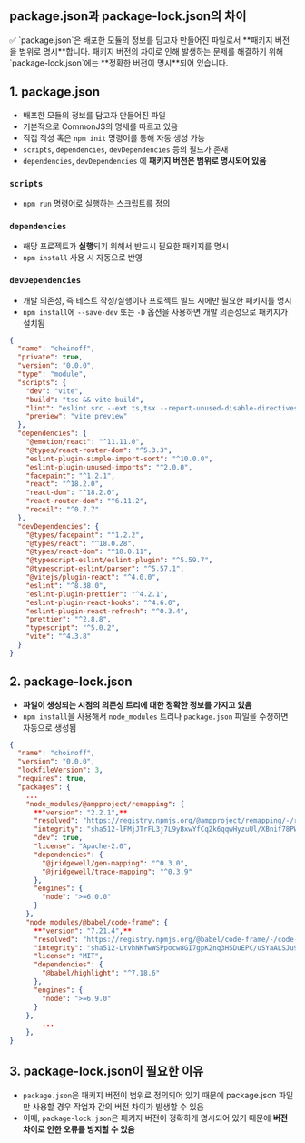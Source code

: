 ## package.json과 package-lock.json의 차이

<aside>
✅ `package.json`은 배포한 모듈의 정보를 담고자 만들어진 파일로서 **패키지 버전을 범위로 명시**합니다. 패키지 버전의 차이로 인해 발생하는 문제를 해결하기 위해 `package-lock.json`에는 **정확한 버전이 명시**되어 있습니다.

</aside>

## 1. package.json

- 배포한 모듈의 정보를 담고자 만들어진 파일
- 기본적으로 CommonJS의 명세를 따르고 있음
- 직접 작성 혹은 `npm init` 명령어를 통해 자동 생성 가능
- `scripts`, `dependencies`, `devDependencies` 등의 필드가 존재
- `dependencies`, `devDependencies` 에 **패키지 버전은 범위로 명시되어 있음**

### `scripts`

- `npm run` 명령어로 실행하는 스크립트를 정의

### `dependencies`

- 해당 프로젝트가 **실행**되기 위해서 반드시 필요한 패키지를 명시
- `npm install` 사용 시 자동으로 반영

### `devDependencies`

- 개발 의존성, 즉 테스트 작성/실행이나 프로젝트 빌드 시에만 필요한 패키지를 명시
- `npm install`에 `--save-dev` 또는 `-D` 옵션을 사용하면 개발 의존성으로 패키지가 설치됨

```json
{
  "name": "choinoff",
  "private": true,
  "version": "0.0.0",
  "type": "module",
  "scripts": {
    "dev": "vite",
    "build": "tsc && vite build",
    "lint": "eslint src --ext ts,tsx --report-unused-disable-directives --max-warnings 0",
    "preview": "vite preview"
  },
  "dependencies": {
    "@emotion/react": "^11.11.0",
    "@types/react-router-dom": "^5.3.3",
    "eslint-plugin-simple-import-sort": "^10.0.0",
    "eslint-plugin-unused-imports": "^2.0.0",
    "facepaint": "^1.2.1",
    "react": "^18.2.0",
    "react-dom": "^18.2.0",
    "react-router-dom": "^6.11.2",
    "recoil": "^0.7.7"
  },
  "devDependencies": {
    "@types/facepaint": "^1.2.2",
    "@types/react": "^18.0.28",
    "@types/react-dom": "^18.0.11",
    "@typescript-eslint/eslint-plugin": "^5.59.7",
    "@typescript-eslint/parser": "^5.57.1",
    "@vitejs/plugin-react": "^4.0.0",
    "eslint": "^8.38.0",
    "eslint-plugin-prettier": "^4.2.1",
    "eslint-plugin-react-hooks": "^4.6.0",
    "eslint-plugin-react-refresh": "^0.3.4",
    "prettier": "^2.8.8",
    "typescript": "^5.0.2",
    "vite": "^4.3.8"
  }
}
```

## 2. package-lock.json

- **파일이 생성되는 시점의 의존성 트리에 대한 정확한 정보를 가지고 있음**
- `npm install`을 사용해서 `node_modules` 트리나 `package.json` 파일을 수정하면 자동으로 생성됨

```json
{
  "name": "choinoff",
  "version": "0.0.0",
  "lockfileVersion": 3,
  "requires": true,
  "packages": {
    ...
    "node_modules/@ampproject/remapping": {
      **"version": "2.2.1",**
      "resolved": "https://registry.npmjs.org/@ampproject/remapping/-/remapping-2.2.1.tgz",
      "integrity": "sha512-lFMjJTrFL3j7L9yBxwYfCq2k6qqwHyzuUl/XBnif78PWTJYyL/dfowQHWE3sp6U6ZzqWiiIZnpTMO96zhkjwtg==",
      "dev": true,
      "license": "Apache-2.0",
      "dependencies": {
        "@jridgewell/gen-mapping": "^0.3.0",
        "@jridgewell/trace-mapping": "^0.3.9"
      },
      "engines": {
        "node": ">=6.0.0"
      }
    },
    "node_modules/@babel/code-frame": {
      **"version": "7.21.4",**
      "resolved": "https://registry.npmjs.org/@babel/code-frame/-/code-frame-7.21.4.tgz",
      "integrity": "sha512-LYvhNKfwWSPpocw8GI7gpK2nq3HSDuEPC/uSYaALSJu9xjsalaaYFOq0Pwt5KmVqwEbZlDu81aLXwBOmD/Fv9g==",
      "license": "MIT",
      "dependencies": {
        "@babel/highlight": "^7.18.6"
      },
      "engines": {
        "node": ">=6.9.0"
      }
    },
		...
	},
}
```

## 3. package-lock.json이 필요한 이유

- `package.json`은 패키지 버전이 범위로 정의되어 있기 때문에 package.json 파일만 사용할 경우 작업자 간의 버전 차이가 발생할 수 있음
- 이때, `package-lock.json`은 패키지 버전이 정확하게 명시되어 있기 때문에 **버전 차이로 인한 오류를 방지할 수 있음**
